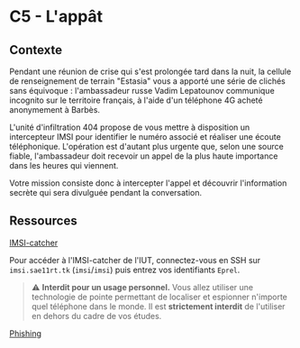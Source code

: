 # C5 - L'appât

## Contexte

Pendant une réunion de crise qui s'est prolongée tard dans la nuit, la cellule de renseignement de terrain "Estasia" vous a apporté une série de clichés sans équivoque : l'ambassadeur russe Vadim Lepatounov communique incognito sur le territoire français, à l'aide d'un téléphone 4G acheté anonymement à Barbès. 

L'unité d'infiltration 404 propose de vous mettre à disposition un intercepteur IMSI pour identifier le numéro associé et réaliser une écoute téléphonique. L'opération est d'autant plus urgente que, selon une source fiable, l'ambassadeur doit recevoir un appel de la plus haute importance dans les heures qui viennent. 

Votre mission consiste donc à intercepter l'appel et découvrir l'information secrète qui sera divulguée pendant la conversation. 

## Ressources

[IMSI-catcher](https://fr.wikipedia.org/wiki/IMSI-catcher)

Pour accéder à l'IMSI-catcher de l'IUT, connectez-vous en SSH sur ``imsi.sae11rt.tk`` (``imsi``/``imsi``) puis entrez vos identifiants ``Eprel``. 

> :warning: **Interdit pour un usage personnel.**
> Vous allez utiliser une technologie de pointe permettant de localiser et espionner n'importe quel téléphone dans le monde. Il est **strictement interdit** de l'utiliser en dehors du cadre de vos études. 

[Phishing](https://fr.wikipedia.org/wiki/Hame%C3%A7onnage)
